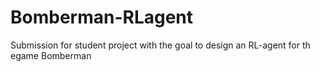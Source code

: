# Bomberman-RLagent

Submission for student project with the goal to design an RL-agent for th egame Bomberman
